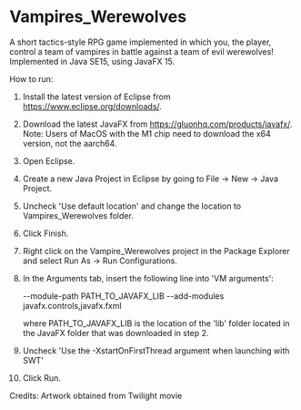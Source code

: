 # Vampires_Werewolves
A short tactics-style RPG game implemented in which you, the player, control a team of vampires in battle against a team of evil werewolves!
Implemented in Java SE15, using JavaFX 15.

How to run:
1. Install the latest version of Eclipse from https://www.eclipse.org/downloads/.
2. Download the latest JavaFX from https://gluonhq.com/products/javafx/.
   Note: Users of MacOS with the M1 chip need to download the x64 version, not the aarch64.
3. Open Eclipse.
4. Create a new Java Project in Eclipse by going to File -> New -> Java Project.
5. Uncheck 'Use default location' and change the location to Vampires_Werewolves folder.
6. Click Finish.
7. Right click on the Vampire_Werewolves project in the Package Explorer and select Run As -> Run Configurations.
8. In the Arguments tab, insert the following line into 'VM arguments':
   
   --module-path PATH_TO_JAVAFX_LIB --add-modules javafx.controls,javafx.fxml
   
   where PATH_TO_JAVAFX_LIB is the location of the 'lib' folder located in the JavaFX folder that was downloaded in step 2.
9. Uncheck 'Use the -XstartOnFirstThread argument when launching with SWT'
10. Click Run.

Credits: Artwork obtained from Twilight movie

